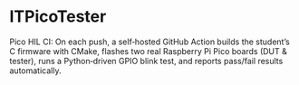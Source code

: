 # ITPicoTester
Pico HIL CI: On each push, a self‑hosted GitHub Action builds the student’s C firmware with CMake, flashes two real Raspberry Pi Pico boards (DUT &amp; tester), runs a Python‑driven GPIO blink test, and reports pass/fail results automatically.
